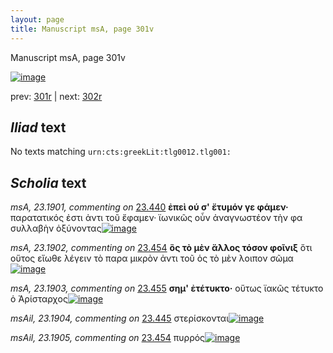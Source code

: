 ```yaml
---
layout: page
title: Manuscript msA, page 301v
---
```


Manuscript msA, page 301v

[![image](http://www.homermultitext.org/iipsrv?OBJ=IIP,1.0&FIF=/project/homer/pyramidal/deepzoom/hmt/vaimg/2017a/VA301VN_0803.tif&WID=100&CVT=JPEG)](http://www.homermultitext.org/ict2/?urn=urn:cite2:hmt:vaimg.2017a:VA301VN_0803)

prev:  [301r](../301r/) | next:  [302r](../302r/)

## *Iliad* text

No texts matching `urn:cts:greekLit:tlg0012.tlg001:`

## *Scholia* text

*msA, 23.1901, commenting on* [23.440](#23.440)  <a id="msA_23.1901"/> **ἐπεὶ ού σ' ἔτυμόν γε φάμεν·** παρατατικός ἐστι ἀντι τοῦ ἔφαμεν· ϊωνικῶς οὖν ἀναγνωστέον τὴν φα συλλαβὴν ὀξύνοντας[![image](http://www.homermultitext.org/iipsrv?OBJ=IIP,1.0&FIF=/project/homer/pyramidal/deepzoom/hmt/vaimg/2017a/VA301VN_0803.tif&RGN=0.213,0.3636,0.241,0.0691&WID=1000&CVT=JPEG)](http://www.homermultitext.org/ict2/?urn=urn:cite2:hmt:vaimg.2017a:VA301VN_0803@0.213,0.3636,0.241,0.0691)

*msA, 23.1902, commenting on* [23.454](#23.454)  <a id="msA_23.1902"/> **ὃς τὸ μὲν ἅλλος τόσον φοῖνιξ** ὅτι οὕτος εἴωθε λέγειν τὸ παρα μικρὸν ἀντι τοῦ ὁς τὸ μὲν λοιπον σῶμα[![image](http://www.homermultitext.org/iipsrv?OBJ=IIP,1.0&FIF=/project/homer/pyramidal/deepzoom/hmt/vaimg/2017a/VA301VN_0803.tif&RGN=0.221,0.6394,0.241,0.0571&WID=1000&CVT=JPEG)](http://www.homermultitext.org/ict2/?urn=urn:cite2:hmt:vaimg.2017a:VA301VN_0803@0.221,0.6394,0.241,0.0571)

*msA, 23.1903, commenting on* [23.455](#23.455)  <a id="msA_23.1903"/> **σημ' ἐτέτυκτο·** οὕτως ϊακῶς τέτυκτο ὁ Ἀρίσταρχος[![image](http://www.homermultitext.org/iipsrv?OBJ=IIP,1.0&FIF=/project/homer/pyramidal/deepzoom/hmt/vaimg/2017a/VA301VN_0803.tif&RGN=0.221,0.6394,0.241,0.0571&WID=1000&CVT=JPEG)](http://www.homermultitext.org/ict2/?urn=urn:cite2:hmt:vaimg.2017a:VA301VN_0803@0.221,0.6394,0.241,0.0571)

*msAil, 23.1904, commenting on* [23.445](#23.445)  <a id="msAil_23.1904"/> στερίσκονται[![image](http://www.homermultitext.org/iipsrv?OBJ=IIP,1.0&FIF=/project/homer/pyramidal/deepzoom/hmt/vaimg/2017a/VA301VN_0803.tif&RGN=0.697,0.4591,0.076,0.0135&WID=1000&CVT=JPEG)](http://www.homermultitext.org/ict2/?urn=urn:cite2:hmt:vaimg.2017a:VA301VN_0803@0.697,0.4591,0.076,0.0135)

*msAil, 23.1905, commenting on* [23.454](#23.454)  <a id="msAil_23.1905"/> πυρρός[![image](http://www.homermultitext.org/iipsrv?OBJ=IIP,1.0&FIF=/project/homer/pyramidal/deepzoom/hmt/vaimg/2017a/VA301VN_0803.tif&RGN=0.708,0.6311,0.054,0.0143&WID=1000&CVT=JPEG)](http://www.homermultitext.org/ict2/?urn=urn:cite2:hmt:vaimg.2017a:VA301VN_0803@0.708,0.6311,0.054,0.0143)